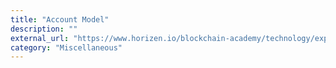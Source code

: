 ```yaml
---
title: "Account Model"
description: ""
external_url: "https://www.horizen.io/blockchain-academy/technology/expert/utxo-vs-account-model"
category: "Miscellaneous"
---
```

